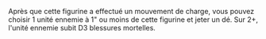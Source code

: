 Après que cette figurine a effectué un mouvement de charge, vous pouvez choisir 1 unité ennemie 
à 1" ou moins de cette figurine et jeter un dé. Sur 2+, l'unité ennemie subit D3 blessures mortelles.